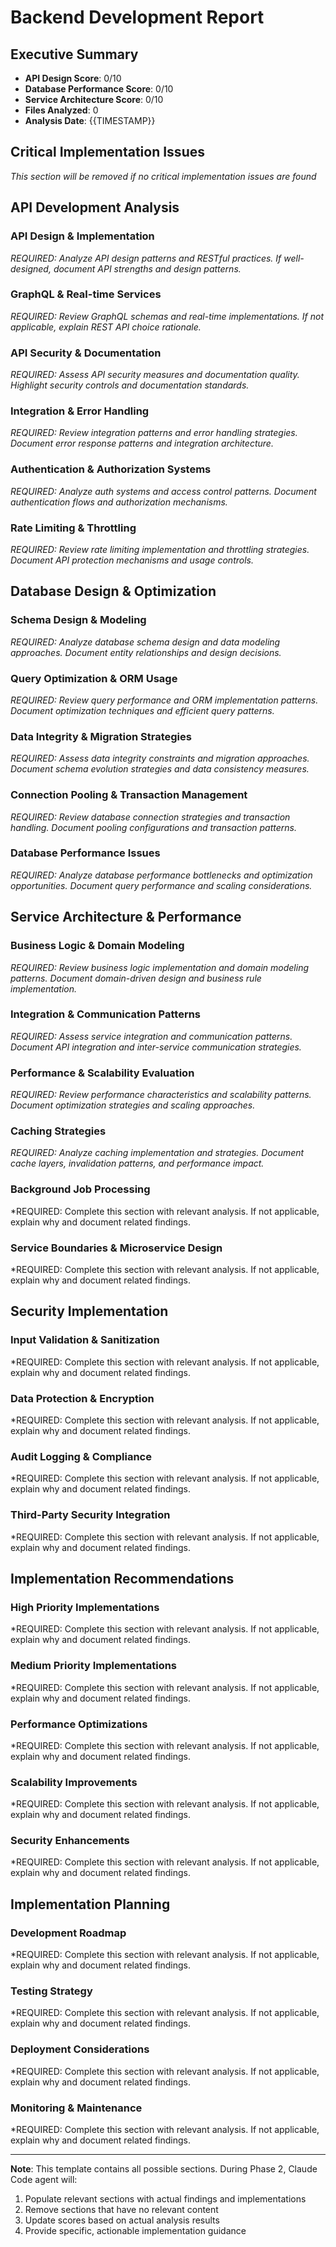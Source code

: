 # Backend Development Report

## Executive Summary
- **API Design Score**: 0/10
- **Database Performance Score**: 0/10  
- **Service Architecture Score**: 0/10
- **Files Analyzed**: 0
- **Analysis Date**: {{TIMESTAMP}}

## Critical Implementation Issues
*This section will be removed if no critical implementation issues are found*

## API Development Analysis

### API Design & Implementation
*REQUIRED: Analyze API design patterns and RESTful practices. If well-designed, document API strengths and design patterns.*

### GraphQL & Real-time Services
*REQUIRED: Review GraphQL schemas and real-time implementations. If not applicable, explain REST API choice rationale.*

### API Security & Documentation
*REQUIRED: Assess API security measures and documentation quality. Highlight security controls and documentation standards.*

### Integration & Error Handling
*REQUIRED: Review integration patterns and error handling strategies. Document error response patterns and integration architecture.*

### Authentication & Authorization Systems
*REQUIRED: Analyze auth systems and access control patterns. Document authentication flows and authorization mechanisms.*

### Rate Limiting & Throttling
*REQUIRED: Review rate limiting implementation and throttling strategies. Document API protection mechanisms and usage controls.*

## Database Design & Optimization

### Schema Design & Modeling
*REQUIRED: Analyze database schema design and data modeling approaches. Document entity relationships and design decisions.*

### Query Optimization & ORM Usage
*REQUIRED: Review query performance and ORM implementation patterns. Document optimization techniques and efficient query patterns.*

### Data Integrity & Migration Strategies
*REQUIRED: Assess data integrity constraints and migration approaches. Document schema evolution strategies and data consistency measures.*

### Connection Pooling & Transaction Management
*REQUIRED: Review database connection strategies and transaction handling. Document pooling configurations and transaction patterns.*

### Database Performance Issues
*REQUIRED: Analyze database performance bottlenecks and optimization opportunities. Document query performance and scaling considerations.*

## Service Architecture & Performance

### Business Logic & Domain Modeling
*REQUIRED: Review business logic implementation and domain modeling patterns. Document domain-driven design and business rule implementation.*

### Integration & Communication Patterns
*REQUIRED: Assess service integration and communication patterns. Document API integration and inter-service communication strategies.*

### Performance & Scalability Evaluation
*REQUIRED: Review performance characteristics and scalability patterns. Document optimization strategies and scaling approaches.*

### Caching Strategies
*REQUIRED: Analyze caching implementation and strategies. Document cache layers, invalidation patterns, and performance impact.*

### Background Job Processing
*REQUIRED: Complete this section with relevant analysis. If not applicable, explain why and document related findings.

### Service Boundaries & Microservice Design
*REQUIRED: Complete this section with relevant analysis. If not applicable, explain why and document related findings.

## Security Implementation

### Input Validation & Sanitization
*REQUIRED: Complete this section with relevant analysis. If not applicable, explain why and document related findings.

### Data Protection & Encryption
*REQUIRED: Complete this section with relevant analysis. If not applicable, explain why and document related findings.

### Audit Logging & Compliance
*REQUIRED: Complete this section with relevant analysis. If not applicable, explain why and document related findings.

### Third-Party Security Integration
*REQUIRED: Complete this section with relevant analysis. If not applicable, explain why and document related findings.

## Implementation Recommendations

### High Priority Implementations
*REQUIRED: Complete this section with relevant analysis. If not applicable, explain why and document related findings.

### Medium Priority Implementations
*REQUIRED: Complete this section with relevant analysis. If not applicable, explain why and document related findings.

### Performance Optimizations
*REQUIRED: Complete this section with relevant analysis. If not applicable, explain why and document related findings.

### Scalability Improvements
*REQUIRED: Complete this section with relevant analysis. If not applicable, explain why and document related findings.

### Security Enhancements
*REQUIRED: Complete this section with relevant analysis. If not applicable, explain why and document related findings.

## Implementation Planning

### Development Roadmap
*REQUIRED: Complete this section with relevant analysis. If not applicable, explain why and document related findings.

### Testing Strategy
*REQUIRED: Complete this section with relevant analysis. If not applicable, explain why and document related findings.

### Deployment Considerations
*REQUIRED: Complete this section with relevant analysis. If not applicable, explain why and document related findings.

### Monitoring & Maintenance
*REQUIRED: Complete this section with relevant analysis. If not applicable, explain why and document related findings.

---

**Note**: This template contains all possible sections. During Phase 2, Claude Code agent will:
1. Populate relevant sections with actual findings and implementations
2. Remove sections that have no relevant content
3. Update scores based on actual analysis results
4. Provide specific, actionable implementation guidance
